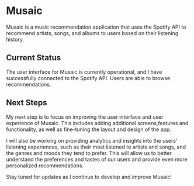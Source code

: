 # Musaic
Musaic is a music recommendation application that uses the Spotify API to recommend artists, songs, and albums to users based on their listening history.

## Current Status
The user interface for Musaic is currently operational, and I have successfully connected to the Spotify API. Users are able to browse recommendations.

## Next Steps
My next step is to focus on improving the user interface and user experience of Musaic. This includes adding additional screens,features and functionality, as well as fine-tuning the layout and design of the app.

I will also be working on providing analytics and insights into the users' listening experiences, such as their most listened to artists and songs, and the genres and moods they tend to prefer. This will allow us to better understand the preferences and tastes of our users and provide even more personalized recommendations.

Stay tuned for updates as I continue to develop and improve Musaic!
